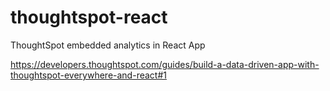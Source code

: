 # thoughtspot-react
ThoughtSpot embedded analytics in React App

https://developers.thoughtspot.com/guides/build-a-data-driven-app-with-thoughtspot-everywhere-and-react#1